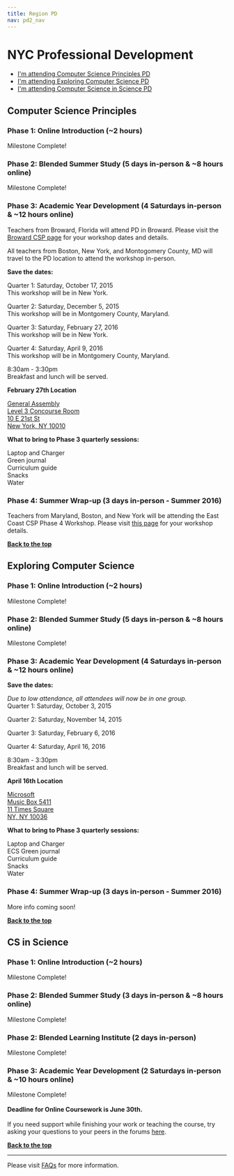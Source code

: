 ```yaml
---
title: Region PD
nav: pd2_nav
---
```

<a id="top"></a>

# NYC Professional Development

- [I'm attending Computer Science Principles PD](#csp)
- [I'm attending Exploring Computer Science PD](#ecs)
- [I'm attending Computer Science in Science PD](#science)

<a id="csp"></a>
## Computer Science Principles

### Phase 1: Online Introduction (~2 hours) ###

Milestone Complete!
### Phase 2: Blended Summer Study (5 days in-person & ~8 hours online) ###

Milestone Complete!
### Phase 3: Academic Year Development (4 Saturdays in-person & ~12 hours online) ###

Teachers from Broward, Florida will attend PD in Broward. Please visit the [Broward CSP page](/educate/pd/15-16/broward)  for your workshop dates and details.

All teachers from Boston, New York, and Montogomery County, MD will travel to the PD location to attend the workshop in-person. 

**Save the dates:**

Quarter 1: Saturday, October 17, 2015<br/>
This workshop will be in New York.

Quarter 2: Saturday, December 5, 2015<br/>
This workshop will be in Montgomery County, Maryland.

Quarter 3: Saturday, February 27, 2016<br/>
This workshop will be in New York.

Quarter 4: Saturday, April 9, 2016<br/>
This workshop will be in Montgomery County, Maryland.

8:30am - 3:30pm
<br/>
Breakfast and lunch will be served.


**February 27th Location**

[General Assembly <br/>
Level 3 Concourse Room<br/>
10 E 21st St<br/>
New York, NY 10010](https://www.google.com/maps/place/General+Assembly+New+York/@40.739884,-73.990081,15z/data=!4m2!3m1!1s0x0:0x3884039b8867e84b)


**What to bring to Phase 3 quarterly sessions:**

Laptop and Charger
<br/>
Green journal<br/>
Curriculum guide
<br/>
Snacks
<br/>
Water

### Phase 4: Summer Wrap-up (3 days in-person - Summer 2016) ###

Teachers from Maryland, Boston, and New York will be attending the East Coast CSP Phase 4 Workshop. Please visit [this page](/educate/pd/15-16/csp-east) for your workshop details.

[**Back to the top**](#top)

<a id="ecs"></a>
## Exploring Computer Science

### Phase 1: Online Introduction (~2 hours) ###

Milestone Complete!
### Phase 2: Blended Summer Study (5 days in-person & ~8 hours online) ###
Milestone Complete!

### Phase 3: Academic Year Development (4 Saturdays in-person & ~12 hours online) ###

**Save the dates:**<br/>

<i>Due to low attendance, all attendees will now be in one group.</i><br/>
Quarter 1: Saturday, October 3, 2015
 
Quarter 2: Saturday, November 14, 2015

Quarter 3: Saturday, February 6, 2016

Quarter 4: Saturday, April 16, 2016

8:30am - 3:30pm
<br/>
Breakfast and lunch will be served.

**April 16th Location**

[Microsoft<br/>
Music Box 5411<br/>
11 Times Square<br/>
NY, NY 10036](https://www.google.com/maps/search/Microsoft,+11+Times+Square,+New+York,+NY+10036/@40.7567826,-73.9906628,18z)


**What to bring to Phase 3 quarterly sessions:**

Laptop and Charger
<br/>
ECS Green journal<br/>
Curriculum guide
<br/>
Snacks
<br/>
Water

### Phase 4: Summer Wrap-up (3 days in-person - Summer 2016) ###

More info coming soon!

[**Back to the top**](#top)

<a id="science"></a>

## CS in Science

### Phase 1: Online Introduction (~2 hours) ###

Milestone Complete!

### Phase 2: Blended Summer Study (3 days in-person & ~8 hours online) ###
Milestone Complete!
### Phase 2: Blended Learning Institute (2 days in-person) ###



Milestone Complete!


### Phase 3: Academic Year Development (2 Saturdays in-person & ~10 hours online) ###
Milestone Complete!
<br/><br/>
**Deadline for Online Coursework is June 30th.**<br/>
<br/>
If you need support while finishing your work or teaching the course, try asking your questions to your peers in the forums [here](http://forum.code.org/c/cs-in-science).


[**Back to the top**](#top)



----------
Please visit [FAQs](/educate/pd/faq) for more information.

<br />
<br />